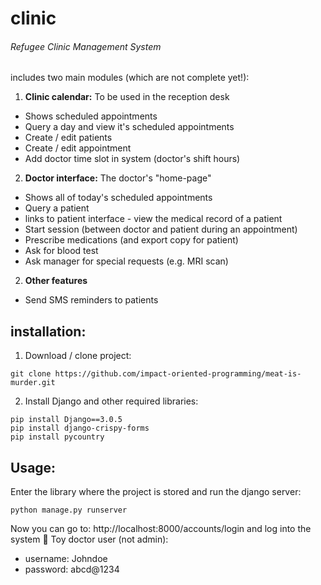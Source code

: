 # clinic
###### Refugee Clinic Management System
includes two main modules (which are not complete yet!):
1. **Clinic calendar:** To be used in the reception desk
  - Shows scheduled appointments
  - Query a day and view it's scheduled appointments
  - Create / edit patients
  - Create / edit appointment
  - Add doctor time slot in system (doctor's shift hours)
  
2. **Doctor interface:** The doctor's "home-page"
  - Shows all of today's scheduled appointments
  - Query a patient
  - links to patient interface - view the medical record of a patient
  - Start session (between doctor and patient during an appointment)
  - Prescribe medications (and export copy for patient)
  - Ask for blood test
  - Ask manager for special requests (e.g. MRI scan)
 
2. **Other features**
  - Send SMS reminders to patients

## installation:
1. Download / clone project:
```
git clone https://github.com/impact-oriented-programming/meat-is-murder.git
```
2. Install Django and other required libraries:
```
pip install Django==3.0.5
pip install django-crispy-forms
pip install pycountry
```
## Usage:
Enter the library where the project is stored and run the django server:
```
python manage.py runserver
```
Now you can go to:  http://localhost:8000/accounts/login and log into the system :nail_care:
Toy doctor user (not admin):
- username: Johndoe
- password: abcd@1234
